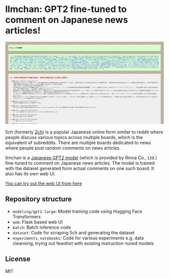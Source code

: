 # llmchan: GPT2 fine-tuned to comment on Japanese news articles!

![a screenshot of llmchan web UI](llmchan_screenshot.png)

5ch (formerly [2ch](https://en.wikipedia.org/wiki/2channel)) is a popular Japanese online form similar to reddit where people discuss various topics across multiple boards, which is the equivalent of subreddits. There are multiple boards dedicated to news where people post random comments on news articles. 

llmchan is a [Japanese GPT2 model](https://huggingface.co/rinna/japanese-gpt-1b) (which is provided by Rinna Co., Ltd.) fine-tuned to comment on Japanese news articles. The model is trained with the dataset generated form actual comments on one such board. It also has its own web UI.

[You can try out the web UI from here](http://llmchan.peryaudo.org/)

## Repository structure

* `modeling/gpt2-large`: Model training code using Hugging Face Transformers
* `web`: Flask based web UI 
* `batch`: Batch inference code
* `dataset`: Code for scraping 5ch and generating the dataset
* `experiments`, `notebooks`: Code for various experiments e.g. data cleansing, trying out fewshot with existing instruction-tuned models

## License

MIT
